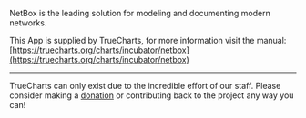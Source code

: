 NetBox is the leading solution for modeling and documenting modern networks.

This App is supplied by TrueCharts, for more information visit the manual: [https://truecharts.org/charts/incubator/netbox](https://truecharts.org/charts/incubator/netbox)

---

TrueCharts can only exist due to the incredible effort of our staff.
Please consider making a [donation](https://truecharts.org/sponsor) or contributing back to the project any way you can!
